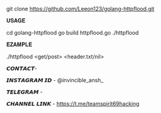 git clone https://github.com/Leeon123/golang-httpflood.git

𝐔𝐒𝐀𝐆𝐄

cd golang-httpflood
go build httpflood.go
./httpflood

𝐄𝐙𝐀𝐌𝐏𝐋𝐄

./httpflood  <url> <threads> <get/post> <seconds> <header.txt/nil>


𝘾𝙊𝙉𝙏𝘼𝘾𝙏-

𝙄𝙉𝙎𝙏𝘼𝙂𝙍𝘼𝙈 𝙄𝘿 - @invincible_ansh_


𝙏𝙀𝙇𝙀𝙂𝙍𝘼𝙈 - 

𝘾𝙃𝘼𝙉𝙉𝙀𝙇 𝙇𝙄𝙉𝙆 - https://t.me/teamspirit69hacking
